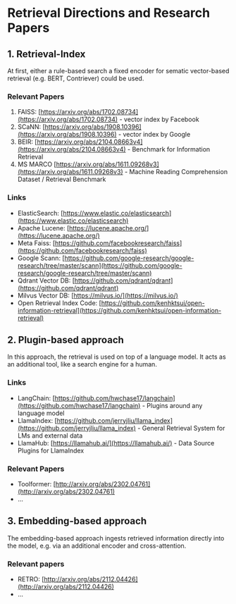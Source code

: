 # Retrieval Directions and Research Papers

## 1. Retrieval-Index

At first, either a rule-based search a fixed encoder for sematic vector-based
retrieval (e.g. BERT, Contriever) could be used.

### Relevant Papers

1. FAISS: [https://arxiv.org/abs/1702.08734](https://arxiv.org/abs/1702.08734) -
   vector index by Facebook
2. SCaNN: [https://arxiv.org/abs/1908.10396](https://arxiv.org/abs/1908.10396) -
   vector index by Google
3. BEIR:
   [https://arxiv.org/abs/2104.08663v4](https://arxiv.org/abs/2104.08663v4) -
   Benchmark for Information Retrieval
4. MS MARCO
   [https://arxiv.org/abs/1611.09268v3](https://arxiv.org/abs/1611.09268v3) -
   Machine Reading Comprehension Dataset / Retrieval Benchmark

### Links

- ElasticSearch:
  [https://www.elastic.co/elasticsearch](https://www.elastic.co/elasticsearch)
- Apache Lucene: [https://lucene.apache.org/](https://lucene.apache.org/)
- Meta Faiss:
  [https://github.com/facebookresearch/faiss](https://github.com/facebookresearch/faiss)
- Google Scann:
  [https://github.com/google-research/google-research/tree/master/scann](https://github.com/google-research/google-research/tree/master/scann)
- Qdrant Vector DB:
  [https://github.com/qdrant/qdrant](https://github.com/qdrant/qdrant)
- Milvus Vector DB: [https://milvus.io/](https://milvus.io/)
- Open Retrieval Index Code:
  [https://github.com/kenhktsui/open-information-retrieval](https://github.com/kenhktsui/open-information-retrieval)

## 2. Plugin-based approach

In this approach, the retrieval is used on top of a language model. It acts as
an additional tool, like a search engine for a human.

### Links

- LangChain:
  [https://github.com/hwchase17/langchain](https://github.com/hwchase17/langchain) -
  Plugins around any language model
- LlamaIndex:
  [https://github.com/jerryjliu/llama_index](https://github.com/jerryjliu/llama_index) -
  General Retrieval System for LMs and external data
- LlamaHub: [https://llamahub.ai/](https://llamahub.ai/) - Data Source Plugins
  for LlamaIndex

### Relevant Papers

- Toolformer: [http://arxiv.org/abs/2302.04761](http://arxiv.org/abs/2302.04761)
- ...

## 3. Embedding-based approach

The embedding-based approach ingests retrieved information directly into the
model, e.g. via an additional encoder and cross-attention.

### Relevant papers

- RETRO: [http://arxiv.org/abs/2112.04426](http://arxiv.org/abs/2112.04426)
- ...
